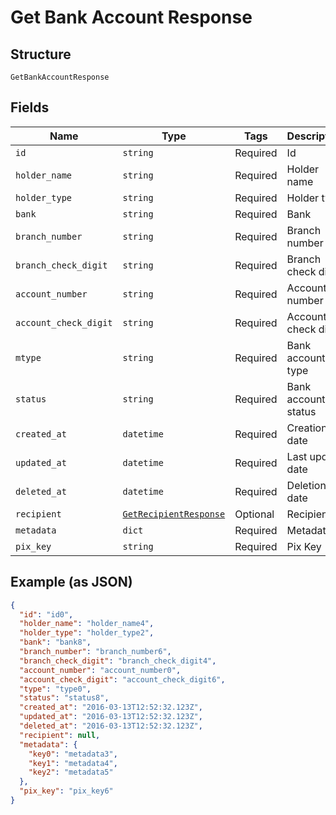 
# Get Bank Account Response

## Structure

`GetBankAccountResponse`

## Fields

| Name | Type | Tags | Description |
|  --- | --- | --- | --- |
| `id` | `string` | Required | Id |
| `holder_name` | `string` | Required | Holder name |
| `holder_type` | `string` | Required | Holder type |
| `bank` | `string` | Required | Bank |
| `branch_number` | `string` | Required | Branch number |
| `branch_check_digit` | `string` | Required | Branch check digit |
| `account_number` | `string` | Required | Account number |
| `account_check_digit` | `string` | Required | Account check digit |
| `mtype` | `string` | Required | Bank account type |
| `status` | `string` | Required | Bank account status |
| `created_at` | `datetime` | Required | Creation date |
| `updated_at` | `datetime` | Required | Last update date |
| `deleted_at` | `datetime` | Required | Deletion date |
| `recipient` | [`GetRecipientResponse`](/doc/models/get-recipient-response.md) | Optional | Recipient |
| `metadata` | `dict` | Required | Metadata |
| `pix_key` | `string` | Required | Pix Key |

## Example (as JSON)

```json
{
  "id": "id0",
  "holder_name": "holder_name4",
  "holder_type": "holder_type2",
  "bank": "bank8",
  "branch_number": "branch_number6",
  "branch_check_digit": "branch_check_digit4",
  "account_number": "account_number0",
  "account_check_digit": "account_check_digit6",
  "type": "type0",
  "status": "status8",
  "created_at": "2016-03-13T12:52:32.123Z",
  "updated_at": "2016-03-13T12:52:32.123Z",
  "deleted_at": "2016-03-13T12:52:32.123Z",
  "recipient": null,
  "metadata": {
    "key0": "metadata3",
    "key1": "metadata4",
    "key2": "metadata5"
  },
  "pix_key": "pix_key6"
}
```

